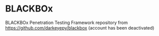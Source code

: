 # BLACKBOx
BLACKBOx Penetration Testing Framework 
repository from https://github.com/darkeyepy/blackbox (account has been deactivated)
